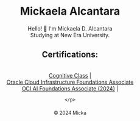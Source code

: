 <!DOCTYPE html>
<html lang="en">

<head>
  <meta charset="UTF-8" />
  <meta name="viewport" content="width=device-width, initial-scale=1.0" />

</head>

<body>
  <header style="text-align: center; margin: 20px;">
    <h1>Mickaela Alcantara</h1>
  </header>

  <section style="text-align: center; margin: 20px;">
    <p>Hello! 👋 I'm Mickaela D. Alcantara <br> Studying at New Era University. <br></p>
    <p>
     <b> <h2> Certifications: </h1> </b> <br>
      <a href="https://courses.cognitiveclass.ai/certificates/5aa8c59150ca40ea9089a6cc4fba13ad" target="_blank">Cognitive Class</a> | <br>
      <a href="https://catalog-education.oracle.com/ords/certview/sharebadge?id=DE393F694DC7A03DB4DDDDADA17B0F99B9D20711E876B4B7292DC004AFABBEC4" target="_blank"> Oracle Cloud 
Infrastructure Foundations Associate</a> <br>
<a href="https://catalog-education.oracle.com/ords/certview/sharebadge?id=5777EC3C252660C83841E2B34910B5F54F26B437BC225C0A6FFA784370593DBF>Oracle Cloud Data Management Foundations Associate</a> | <br>
  <a href="https://catalog-education.oracle.com/ords/certview/sharebadge?id=5777EC3C252660C83841E2B34910B5F54F26B437BC225C0A6FFA784370593DBF">OCI AI Foundations Associate (2024)</a> | <br>


    </p>
  </section>

  <footer style="text-align: center; margin: 20px; font-size: 0.9em;">
    &copy; 2024 Micka
  </footer>
</body>

</html>


